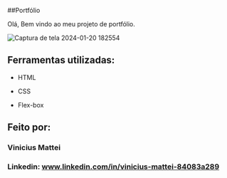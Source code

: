 ##Portfólio 

Olá, Bem vindo ao meu projeto de portfólio.

![Captura de tela 2024-01-20 182554](https://github.com/ViniMattei/portfolio/assets/146492170/3a5a5f98-6451-4391-a279-916b414399d7)

## Ferramentas utilizadas:

* HTML

* CSS

* Flex-box

## Feito por:

### Vinicius Mattei

### Linkedin: www.linkedin.com/in/vinicius-mattei-84083a289

